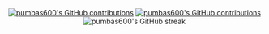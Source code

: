 <div align="center">
  <a href="https://github.com/pumbas600/github-contributions#gh-dark-mode-only"><img src="https://github.pumbas.net/api/contributions/pumbas600?bgColour=161B22#gh-dark-mode-only" alt="pumbas600's GitHub contributions" /></a>
  <a href="https://github.com/pumbas600/github-contributions#gh-light-mode-only"><img src="https://github.pumbas.net/api/contributions/pumbas600?colour=002AFF&bgColour=F6F8FA#gh-light-mode-only" alt="pumbas600's GitHub contributions" /></a>
  <img src="https://github-readme-streak-stats.herokuapp.com/?user=pumbas600&theme=nightowl" alt="pumbas600's GitHub streak"/>
</div>
